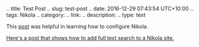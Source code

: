 .. title: Test Post
.. slug: test-post
.. date: 2016-12-29 07:43:54 UTC+10:00
.. tags: Nikola
.. category: 
.. link: 
.. description: 
.. type: text

This [post](http://simonvanderveldt.nl/configuring-nikola/) was helpful in learning how to configure Nikola.

[Here's a post that shows how to add full text search to a Nikola site.](http://ralsina.me/weblog/posts/standalone-search-in-nikola.html#id2) 